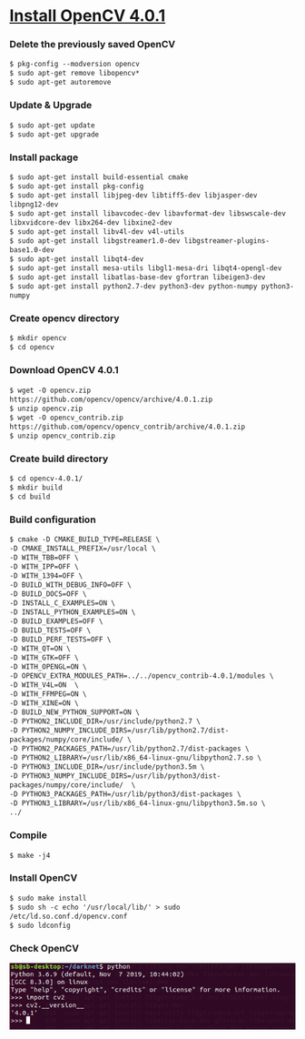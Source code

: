 # [Install OpenCV 4.0.1](https://webnautes.tistory.com/1030)

### Delete the previously saved OpenCV
~~~
$ pkg-config --modversion opencv
$ sudo apt-get remove libopencv*
$ sudo apt-get autoremove
~~~

### Update & Upgrade
~~~
$ sudo apt-get update
$ sudo apt-get upgrade
~~~

### Install package
~~~
$ sudo apt-get install build-essential cmake
$ sudo apt-get install pkg-config
$ sudo apt-get install libjpeg-dev libtiff5-dev libjasper-dev libpng12-dev
$ sudo apt-get install libavcodec-dev libavformat-dev libswscale-dev libxvidcore-dev libx264-dev libxine2-dev
$ sudo apt-get install libv4l-dev v4l-utils
$ sudo apt-get install libgstreamer1.0-dev libgstreamer-plugins-base1.0-dev
$ sudo apt-get install libqt4-dev
$ sudo apt-get install mesa-utils libgl1-mesa-dri libqt4-opengl-dev
$ sudo apt-get install libatlas-base-dev gfortran libeigen3-dev
$ sudo apt-get install python2.7-dev python3-dev python-numpy python3-numpy
~~~

### Create opencv directory
~~~
$ mkdir opencv
$ cd opencv
~~~

### Download OpenCV 4.0.1
~~~
$ wget -O opencv.zip https://github.com/opencv/opencv/archive/4.0.1.zip
$ unzip opencv.zip
$ wget -O opencv_contrib.zip https://github.com/opencv/opencv_contrib/archive/4.0.1.zip
$ unzip opencv_contrib.zip
~~~

### Create build directory
~~~
$ cd opencv-4.0.1/
$ mkdir build
$ cd build
~~~

### Build configuration
~~~
$ cmake -D CMAKE_BUILD_TYPE=RELEASE \
-D CMAKE_INSTALL_PREFIX=/usr/local \
-D WITH_TBB=OFF \
-D WITH_IPP=OFF \
-D WITH_1394=OFF \
-D BUILD_WITH_DEBUG_INFO=OFF \
-D BUILD_DOCS=OFF \
-D INSTALL_C_EXAMPLES=ON \
-D INSTALL_PYTHON_EXAMPLES=ON \
-D BUILD_EXAMPLES=OFF \
-D BUILD_TESTS=OFF \
-D BUILD_PERF_TESTS=OFF \
-D WITH_QT=ON \
-D WITH_GTK=OFF \
-D WITH_OPENGL=ON \
-D OPENCV_EXTRA_MODULES_PATH=../../opencv_contrib-4.0.1/modules \
-D WITH_V4L=ON  \
-D WITH_FFMPEG=ON \
-D WITH_XINE=ON \
-D BUILD_NEW_PYTHON_SUPPORT=ON \
-D PYTHON2_INCLUDE_DIR=/usr/include/python2.7 \
-D PYTHON2_NUMPY_INCLUDE_DIRS=/usr/lib/python2.7/dist-packages/numpy/core/include/ \
-D PYTHON2_PACKAGES_PATH=/usr/lib/python2.7/dist-packages \
-D PYTHON2_LIBRARY=/usr/lib/x86_64-linux-gnu/libpython2.7.so \
-D PYTHON3_INCLUDE_DIR=/usr/include/python3.5m \
-D PYTHON3_NUMPY_INCLUDE_DIRS=/usr/lib/python3/dist-packages/numpy/core/include/  \
-D PYTHON3_PACKAGES_PATH=/usr/lib/python3/dist-packages \
-D PYTHON3_LIBRARY=/usr/lib/x86_64-linux-gnu/libpython3.5m.so \
../
~~~

### Compile
~~~
$ make -j4
~~~

### Install OpenCV
~~~
$ sudo make install
$ sudo sh -c echo '/usr/local/lib/' > sudo /etc/ld.so.conf.d/opencv.conf
$ sudo ldconfig
~~~

### Check OpenCV
![check_opencv](https://github.com/Kim-SuBin/2020_winter_Intern/blob/master/img/checkOpenCV.png)
